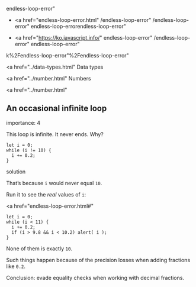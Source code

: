 endless-loop-error"

- <a href="endless-loop-error.html"
  /endless-loop-error"
  /endless-loop-error"
  endless-loop-errorendless-loop-error"

<!-- -->

- <a href="https://ko.javascript.info/"
  endless-loop-error"
  /endless-loop-error"
  endless-loop-error"

k%2Fendless-loop-error"%2Fendless-loop-error" </a>

<a href="../data-types.html" Data types</span></a>

<a href="../number.html" Numbers</span></a>

<a href="../number.html"

## An occasional infinite loop

<span class="task__importance" title="How important is the task, from 1 to 5">importance: 4</span>

This loop is infinite. It never ends. Why?

    let i = 0;
    while (i != 10) {
      i += 0.2;
    }

solution

That’s because `i` would never equal `10`.

Run it to see the _real_ values of `i`:

<a href="endless-loop-error.html#"
<a href="endless-loop-error.html#" class="toolbar__button toolbar__button_edit" title="open in sandbox"></a>

    let i = 0;
    while (i < 11) {
      i += 0.2;
      if (i > 9.8 && i < 10.2) alert( i );
    }

None of them is exactly `10`.

Such things happen because of the precision losses when adding fractions like `0.2`.

Conclusion: evade equality checks when working with decimal fractions.
